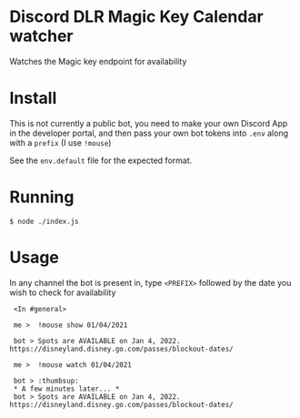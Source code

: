 # Discord DLR Magic Key Calendar watcher

Watches the Magic key endpoint for availability

# Install

This is not currently a public bot, you need
to make your own Discord App in the developer portal,
and then pass your own bot tokens into `.env`
along with a `prefix` (I use `!mouse`)

See the `env.default` file for the expected format.

# Running
```
$ node ./index.js
```

# Usage

In any channel the bot is present in, type `<PREFIX>`
followed by the date you wish to check for availability

```
 <In #general>

 me >  !mouse show 01/04/2021

 bot > Spots are AVAILABLE on Jan 4, 2022. https://disneyland.disney.go.com/passes/blockout-dates/

 me >  !mouse watch 01/04/2021

 bot > :thumbsup:
 * A few minutes later... *
 bot > Spots are AVAILABLE on Jan 4, 2022. https://disneyland.disney.go.com/passes/blockout-dates/

```
